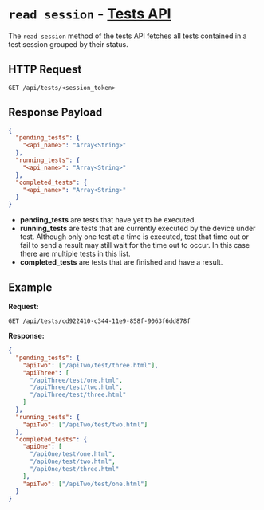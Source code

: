 # `read session` - [Tests API](../README.md#tests-api)

The `read session` method of the tests API fetches all tests contained in a test session grouped by their status.

## HTTP Request

`GET /api/tests/<session_token>`

## Response Payload

```json
{
  "pending_tests": {
    "<api_name>": "Array<String>"
  },
  "running_tests": {
    "<api_name>": "Array<String>"
  },
  "completed_tests": {
    "<api_name>": "Array<String>"
  }
}
```

- **pending_tests** are tests that have yet to be executed.
- **running_tests** are tests that are currently executed by the device under test. Although only one test at a time is executed, test that time out or fail to send a result may still wait for the time out to occur. In this case there are multiple tests in this list.
- **completed_tests** are tests that are finished and have a result.

## Example

**Request:**

`GET /api/tests/cd922410-c344-11e9-858f-9063f6dd878f`

**Response:**

```json
{
  "pending_tests": {
    "apiTwo": ["/apiTwo/test/three.html"],
    "apiThree": [
      "/apiThree/test/one.html",
      "/apiThree/test/two.html",
      "/apiThree/test/three.html"
    ]
  },
  "running_tests": {
    "apiTwo": ["/apiTwo/test/two.html"]
  },
  "completed_tests": {
    "apiOne": [
      "/apiOne/test/one.html",
      "/apiOne/test/two.html",
      "/apiOne/test/three.html"
    ],
    "apiTwo": ["/apiTwo/test/one.html"]
  }
}
```
